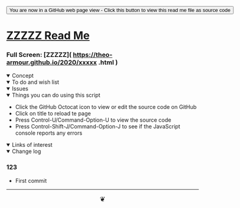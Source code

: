 <span style=display:none; >[You are now in a GitHub source code view - click this link to view Read Me file as a web page]( https://theo-armour.github.io/2020/xxxxx/readme.html  "View file as a web page." ) </span>

<div><input type=button onclick=window.location.href="https://github.com/theo-armour/2020/tree/master/xxxxx/";
value='You are now in a GitHub web page view - Click this button to view this read me file as source code' ></div>


# [ZZZZZ Read Me]( https://theo-armour.github.io/2020/xxxxx/readme.html )

<!--@@@
<iframe src=https://theo-armour.github.io/2020/xxxxx height=500px width=100% ></iframe>
_ZZZZZ_
@@@-->

### Full Screen: [ZZZZZ]( https://theo-armour.github.io/2020/xxxxx .html )


<details open >
<summary>Concept</summary>


</details>

<details open >
<summary>To do and wish list </summary>


</details>

<details open >
<summary>Issues </summary>


</details>

<details open >
<summary> Things you can do using this script</summary>

* Click the GitHub Octocat icon to view or edit the source code on GitHub
* Click on title to reload te page
* Press Control-U/Command-Option-U to view the source code
* Press Control-Shift-J/Command-Option-J to see if the JavaScript console reports any errors

</details>

<details open >
<summary>Links of interest</summary>


</details>

<details open >
<summary>Change log </summary>

### 123

* First commit

</details>

***

<center title="hello!" ><a href=javascript:window.scrollTo(0,0); style=font-size:2ch;text-decoration:none; > ❦ </a></center>
